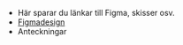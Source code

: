 * Här sparar du länkar till Figma, skisser osv.
* [Figmadesign](https://www.figma.com/file/vwCjE4BOsp8OO2CLC1Zqac/The-Pirate-Bay-Redesign?node-id=0%3A1)
* Anteckningar
